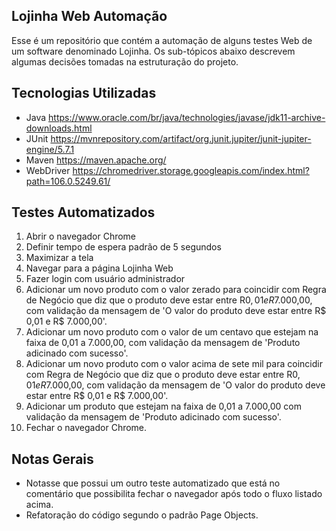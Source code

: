 ## Lojinha Web Automação
Esse é um repositório que contém a automação de alguns testes Web de um software denominado Lojinha. Os sub-tópicos abaixo descrevem algumas decisões tomadas na estruturação do projeto.

## Tecnologias Utilizadas

- Java
  https://www.oracle.com/br/java/technologies/javase/jdk11-archive-downloads.html
- JUnit
  https://mvnrepository.com/artifact/org.junit.jupiter/junit-jupiter-engine/5.7.1
- Maven
  https://maven.apache.org/
- WebDriver
  https://chromedriver.storage.googleapis.com/index.html?path=106.0.5249.61/

## Testes Automatizados

1. Abrir o navegador Chrome
2. Definir tempo de espera padrão de 5 segundos
3. Maximizar a tela
4. Navegar para a página Lojinha Web
5. Fazer login com usuário administrador
6. Adicionar um novo produto com o valor zerado para coincidir com Regra de Negócio que diz que o produto deve estar entre R$0,01  e R$7.000,00,  com validação da mensagem de 'O valor do produto deve estar entre R$ 0,01 e R$ 7.000,00'.
7. Adicionar um novo produto com o valor de um centavo que estejam na faixa de 0,01 a 7.000,00, com validação da mensagem de 'Produto adicinado com sucesso'.
8. Adicionar um novo produto com o valor acima de sete mil para coincidir com Regra de Negócio que diz que o produto deve estar entre R$0,01  e R$7.000,00,  com validação da mensagem de 'O valor do produto deve estar entre R$ 0,01 e R$ 7.000,00'.
9. Adicionar um produto que estejam na faixa de 0,01 a 7.000,00 com validação da mensagem de 'Produto adicinado com sucesso'.
10. Fechar o navegador Chrome.

## Notas Gerais

- Notasse que possui um outro teste automatizado que está no comentário que possibilita fechar o navegador após todo o fluxo listado acima.
- Refatoração do código segundo o padrão Page Objects.
